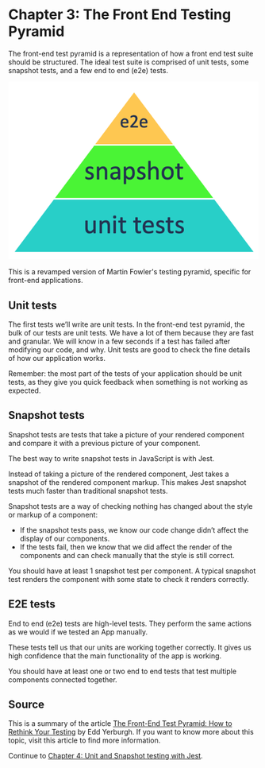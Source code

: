 [pyramid]: assets/pyramid.png

# Chapter 3: The Front End Testing Pyramid

The front-end test pyramid is a representation of how a front end test suite should be structured. The ideal test suite is comprised of unit tests, some snapshot tests, and a few end to end (e2e) tests.

![pyramid]

This is a revamped version of Martin Fowler's testing pyramid, specific for front-end applications.

## Unit tests

The first tests we’ll write are unit tests. In the front-end test pyramid, the bulk of our tests are unit tests. We have a lot of them because they are fast and granular. We will know in a few seconds if a test has failed after modifying our code, and why. Unit tests are good to check the fine details of how our application works.

Remember: the most part of the tests of your application should be unit tests, as they give you quick feedback when something is not working as expected.

## Snapshot tests

Snapshot tests are tests that take a picture of your rendered component and compare it with a previous picture of your component.

The best way to write snapshot tests in JavaScript is with Jest.

Instead of taking a picture of the rendered component, Jest takes a snapshot of the rendered component markup. This makes Jest snapshot tests much faster than traditional snapshot tests.

Snapshot tests are a way of checking nothing has changed about the style or markup of a component:

* If the snapshot tests pass, we know our code change didn’t affect the display of our components.
* If the tests fail, then we know that we did affect the render of the components and can check manually that the style is still correct.

You should have at least 1 snapshot test per component. A typical snapshot test renders the component with some state to check it renders correctly.

## E2E tests

End to end (e2e) tests are high-level tests. They perform the same actions as we would if we tested an App manually.

These tests tell us that our units are working together correctly. It gives us high confidence that the main functionality of the app is working.

You should have at least one or two end to end tests that test multiple components connected together.

## Source

This is a summary of the article [The Front-End Test Pyramid: How to Rethink Your Testing](https://www.freecodecamp.org/news/the-front-end-test-pyramid-rethink-your-testing-3b343c2bca51/) by Edd Yerburgh. If you want to know more about this topic, visit this article to find more information.

Continue to [Chapter 4: Unit and Snapshot testing with Jest](../chapter-4-unit-and-snapshot-testing-with-jest).
